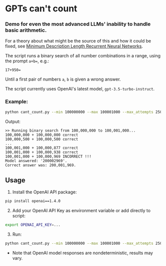 # GPTs can't count

### Demo for even the most advanced LLMs' inability to handle basic arithmetic.

For a theory about what might be the source of this and how it could be fixed, see [Minimum Description Length Recurrent Neural Networks](https://direct.mit.edu/tacl/article/doi/10.1162/tacl_a_00489/112499/Minimum-Description-Length-Recurrent-Neural).

The script runs a binary search of all number combinations in a range, using the prompt `a+b=`, e.g.:
```
17+950=
```

Until a first pair of numbers `a`, `b` is given a wrong answer. 

The script currently uses OpenAI's latest model, `gpt-3.5-turbo-instruct`.

### Example:

```bash
python cant_count.py --min 100000000 --max 100001000 --max_attempts 250
```

Output:
```
>> Running binary search from 100,000,000 to 100,001,000...
100,000,000 + 100,000,000 correct
100,000,500 + 100,000,500 correct
...
100,001,000 + 100,000,877 correct
100,001,000 + 100,000,938 correct
100,001,000 + 100,000,969 INCORRECT !!!
Model answered: '200002969'.
Correct answer was: 200,001,969.
```

## Usage

1. Install the OpenAI API package:

```bash
pip install openai==1.4.0
```

2. Add your OpenAI API Key as environment variable or add directly to script:
```bash
export OPENAI_API_KEY=...
```

3. Run:
```bash
python cant_count.py --min 100000000 --max 100001000 --max_attempts 250
```

* Note that OpenAI model responses are nondeterministic, results may vary.  
